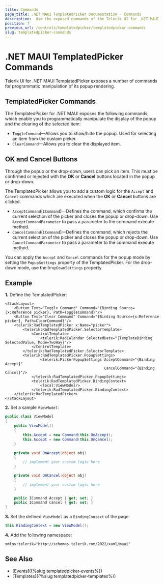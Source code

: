 ```yaml
---
title: Commands
page_title: .NET MAUI TemplatedPicker Documentation - Commands
description:  Use the exposed commands of the Telerik UI for .NET MAUI TemplatedPicker to programmatically manipulate the display of its popup and clear selected dates or handle date selection acceptance or cancellation.
position: 7
previous_url: /controls/templatedpicker/templatedpicker-commands
slug: templatedpicker-commands
---
```


# .NET MAUI TemplatedPicker Commands

Telerik UI for .NET MAUI TemplatedPicker exposes a number of commands for programmatic manipulation of its popup rendering.

## TemplatedPicker Commands

The TemplatedPicker for .NET MAUI exposes the following commands, which enable you to programmatically manipulate the display of the popup and the clearing of the selected item:

* `ToggleCommand`&mdash;Allows you to show/hide the popup. Used for selecting an item from the custom picker.
* `ClearCommand`&mdash;Allows you to clear the displayed item.

## OK and Cancel Buttons

Through the popup or the drop-down, users can pick an item. This must be confirmed or rejected with the **OK** or **Cancel** buttons located in the popup or drop-down.

The TemplatedPicker allows you to add a custom logic for the `Accept` and `Cancel` commands which are executed when the **OK** or **Cancel** buttons are clicked.

* `AcceptCommand`(`ICommand`)&mdash;Defines the command, which confirms the current selection of the picker and closes the popup or drop-down. Use `AcceptCommandParameter` to pass a parameter to the command execute method. 
* `CancelCommand`(`ICommand`)&mdash;Defines the command, which rejects the current selection of the picker and closes the popup or drop-down. Use `CancelCommandParameter` to pass a parameter to the command execute method.

You can apply the `Accept` and `Cancel` commands for the popup mode by setting the `PopupSettings` property of the TemplatedPicker. For the drop-down mode, use the `DropDownSettings` property.

## Example

**1.** Define the TemplatedPicker:

```XAML
<StackLayout>
    <Button Text="Toggle Command" Command="{Binding Source={x:Reference picker}, Path=ToggleCommand}"/>
    <Button Text="Clear Command" Command="{Binding Source={x:Reference picker}, Path=ClearCommand}"/>
    <telerik:RadTemplatedPicker x:Name="picker">
        <telerik:RadTemplatedPicker.SelectorTemplate>
            <ControlTemplate>
                <telerik:RadCalendar SelectedDate="{TemplateBinding SelectedValue, Mode=TwoWay}"/>
            </ControlTemplate>
        </telerik:RadTemplatedPicker.SelectorTemplate>
		<telerik:RadTemplatedPicker.PopupSettings>
                <telerik:PickerPopupSettings AcceptCommand="{Binding Accept}"
                                             CancelCommand="{Binding Cancel}"/>
            </telerik:RadTemplatedPicker.PopupSettings>
            <telerik:RadTemplatedPicker.BindingContext>
                <local:ViewModel/>
            </telerik:RadTemplatedPicker.BindingContext>
    </telerik:RadTemplatedPicker>
</StackLayout>
```

**2.** Set a sample `ViewModel`:

```C#
public class ViewModel
{
    public ViewModel()
    {
        this.Accept = new Command(this.OnAccept);
        this.Accept = new Command(this.OnCancel);
    }

    private void OnAccept(object obj)
    {
        // implement your custom logic here
    }

    private void OnCancel(object obj)
    {
        // implement your custom logic here
    }

    public ICommand Accept { get; set; }
    public ICommand Cancel { get; set; }
}
```

**3.** Set the defined `ViewModel` as a `BindingContext` of the page:

```C#
this.BindingContext = new ViewModel();
```

**4.** Add the following namespace:

```XAML
xmlns:telerik="http://schemas.telerik.com/2022/xaml/maui"
```


## See Also

- [Events]({%slug templatedpicker-events%})
- [Templates]({%slug templatedpicker-templates%})
